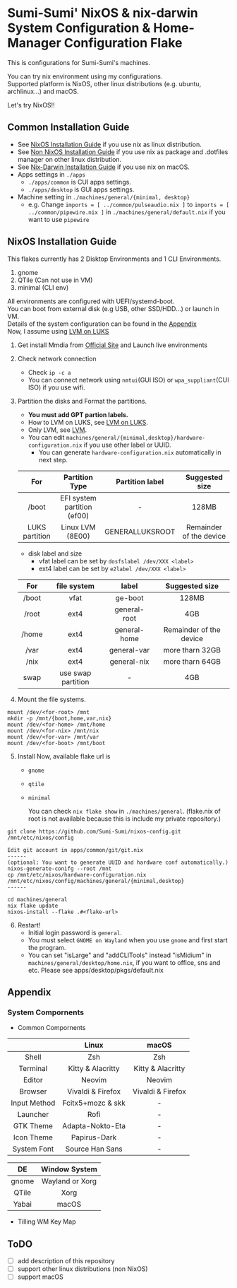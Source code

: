 # Sumi-Sumi' NixOS & nix-darwin System Configuration & Home-Manager Configuration Flake

This is configurations for Sumi-Sumi's machines.

You can try nix environment using my configurations.  
Supported platform is NixOS, other linux distributions (e.g. ubuntu, archlinux...) and macOS.

Let's try NixOS!!

## Common Installation Guide

- See [NixOS Installation Guide](#NixOS-Installation-Guide) if you use nix as linux distribution.
- See [Non NixOS Installation Guide](#Non-NixOS-Installation-Guide) if you use nix as package and .dotfiles manager on other linux distribution.
- See [Nix-Darwin Installation Guide](#Nix-Darwin-Installation-Guide) if you use nix on macOS.
- Apps settings in `./apps`
  - `./apps/common` is CUI apps settings.
  - `./apps/desktop` is GUI apps settings.
- Machine setting in `./machines/general/{minimal, desktop}`
  - e.g. Change `imports = [ ../common/pulseaudio.nix ]` to `imports = [ ../common/pipewire.nix ]`
    in `./machines/general/default.nix` if you want to use `pipewire`

## NixOS Installation Guide

This flakes currently has 2 Disktop Environments and 1 CLI Environments.

1. gnome
2. QTile (Can not use in VM)
3. minimal (CLI env)

All environments are configured with UEFI/systemd-boot.  
You can boot from external disk (e.g USB, other SSD/HDD...) or launch in VM.  
Details of the system configuration can be found in the [Appendix](#Appendix)  
Now, I assume using [LVM on LUKS](https://wiki.archlinux.org/title/Dm-crypt/Encrypting_an_entire_system#LVM_on_LUKS)

1. Get install Mmdia from [Official Site](https://nixos.org/download.html) and Launch live environments
2. Check network connection
   - Check `ip -c a`
   - You can connect network using `nmtui`(GUI ISO) or `wpa_suppliant`(CUI ISO) if you use wifi.
3. Partition the disks and Format the partitions.

   - **You must add GPT partion labels.**
   - How to LVM on LUKS, see [LVM on LUKS](https://wiki.archlinux.org/title/Dm-crypt/Encrypting_an_entire_system#LVM_on_LUKS).
   - Only LVM, see [LVM](https://wiki.archlinux.org/title/LVM).
   - You can edit `machines/general/{minimal,desktop}/hardware-configuration.nix` if you use other label or UUID.
     - You can generate `hardware-configuration.nix` automatically in next step.

   |      For       |       Partition Type        | Partition label |     Suggested size      |
   | :------------: | :-------------------------: | :-------------: | :---------------------: |
   |     /boot      | EFI system partition (ef00) |       \-        |          128MB          |
   | LUKS partition |      Linux LVM (8E00)       | GENERALLUKSROOT | Remainder of the device |

   - disk label and size
     - vfat label can be set by `dosfslabel /dev/XXX <label>`
     - ext4 label can be set by `e2label /dev/XXX <label>`

   |  For  |    file system     |    label     |     Suggested size      |
   | :---: | :----------------: | :----------: | :---------------------: |
   | /boot |        vfat        |   ge-boot    |          128MB          |
   | /root |        ext4        | general-root |           4GB           |
   | /home |        ext4        | general-home | Remainder of the device |
   | /var  |        ext4        | general-var  |     more tharn 32GB     |
   | /nix  |        ext4        | general-nix  |     more tharn 64GB     |
   | swap  | use swap partition |      \-      |           4GB           |

4. Mount the file systems.

```
mount /dev/<for-root> /mnt
mkdir -p /mnt/{boot,home,var,nix}
mount /dev/<for-home> /mnt/home
mount /dev/<for-nix> /mnt/nix
mount /dev/<for-var> /mnt/var
mount /dev/<for-boot> /mnt/boot
```

5. Install
   Now, available flake url is

   - `gnome`
   - `qtile`
   - `minimal`

     You can check `nix flake show` in `./machines/general`. (flake.nix of root is not available because this is include my private repository.)

```
git clone https://github.com/Sumi-Sumi/nixos-config.git /mnt/etc/nixos/config

Edit git account in apps/common/git/git.nix
------
(optional: You want to generate UUID and hardware conf automatically.)
nixos-generate-conifg --root /mnt
cp /mnt/etc/nixos/hardware-configuration.nix /mnt/etc/nixos/config/machines/general/{minimal,desktop}
------

cd machines/general
nix flake update
nixos-install --flake .#<flake-url>
```

6. Restart!
   - Initial login password is `general`.
   - You must select `GNOME on Wayland` when you use `gnome` and first start the program.
   - You can set "isLarge" and "addCLITools" instead "isMidium" in `machines/general/desktop/home.nix`, if you want to office, sns and etc. Please see apps/desktop/pkgs/default.nix

## Appendix

### System Compornents

- Common Compornents

|              |       Linux       |       macOS       |
| :----------: | :---------------: | :---------------: |
|    Shell     |        Zsh        |        Zsh        |
|   Terminal   | Kitty & Alacritty | Kitty & Alacritty |
|    Editor    |      Neovim       |      Neovim       |
|   Browser    | Vivaldi & Firefox | Vivaldi & Firefox |
| Input Method | Fcitx5+mozc & skk |        \-         |
|   Launcher   |       Rofi        |        \-         |
|  GTK Theme   | Adapta-Nokto-Eta  |        \-         |
|  Icon Theme  |   Papirus-Dark    |        \-         |
| System Font  |  Source Han Sans  |        \-         |

|  DE   |  Window System  |
| :---: | :-------------: |
| gnome | Wayland or Xorg |
| QTile |      Xorg       |
| Yabai |      macOS      |

- Tilling WM Key Map

## ToDO

- [ ] add description of this repository
- [ ] support other linux distributions (non NixOS)
- [ ] support macOS
